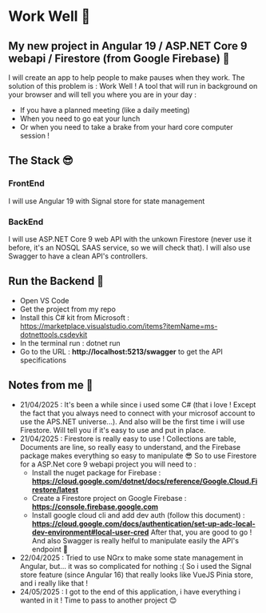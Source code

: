 # Work Well 🙂

## My new project in Angular 19 / ASP.NET Core 9 webapi / Firestore (from Google Firebase) 🎉

I will create an app to help people to make pauses when they work. The solution of this problem is : Work Well !
A tool that will run in background on your browser and will tell you where you are in your day :
* If you have a planned meeting (like a daily meeting)
* When you need to go eat your lunch
* Or when you need to take a brake from your hard core computer session !

## The Stack 😎

### FrontEnd
I will use Angular 19 with Signal store for state management

### BackEnd
I will use ASP.NET Core 9 web API with the unkown Firestore (never use it before, it's an NOSQL SAAS service, so we will check that). I will also use Swagger to have a clean API's controllers.

## Run the Backend 🚀
* Open VS Code
* Get the project from my repo
* Install this C# kit from Microsoft : https://marketplace.visualstudio.com/items?itemName=ms-dotnettools.csdevkit
* In the terminal run : dotnet run
* Go to the URL : __http://localhost:5213/swagger__ to get the API specifications

 ## Notes from me 💭
 * 21/04/2025 : It's been a while since i used some C# (that i love ! Except the fact that you always need to connect with your microsof account to use the APS.NET universe...). And also will be the first time i will use Firestore. Will tell you if it's easy to use and put in place.
 * 21/04/2025 : Firestore is really easy to use ! Collections are table, Documents are line, so really easy to understand, and the Firebase package makes everything so easy to manipulate 😎
So to use Firestore for a ASP.Net core 9 webapi project you will need to :
   * Install the nuget package for Firebase : __https://cloud.google.com/dotnet/docs/reference/Google.Cloud.Firestore/latest__
   * Create a Firestore project on Google Firebase : __https://console.firebase.google.com__
   * Install google cloud cli and add dev auth (follow this document) : __https://cloud.google.com/docs/authentication/set-up-adc-local-dev-environment#local-user-cred__
After that, you are good to go !
And also Swagger is really helful to manipulate easily the API's endpoint 🙂
* 22/04/2025 : Tried to use NGrx to make some state management in Angular, but... it was so complicated for nothing :( So i used the Signal store feature (since Angular 16) that really looks like VueJS Pinia store, and i really like that !
* 24/05/2025 : I got to the end of this application, i have everything i wanted in it ! Time to pass to another project 😊

